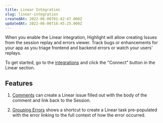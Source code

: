 ```yaml
---
title: Linear Integration
slug: linear-integration
createdAt: 2022-06-06T01:42:47.000Z
updatedAt: 2022-06-06T16:45:25.000Z
---
```


When you enable the Linear integration, Highlight will allow creating Issues from the session replay and errors viewer. Track bugs or enhancements for your app as you triage frontend and backend errors or watch your users' replays.

To get started, go to the [integrations](https://app.highlight.run/integrations) and click the "Connect" button in the Linear section.

## Features

1.  [Comments](/product-features/comments) can create a Linear issue filled out with the body of the comment and link back to the Session.

2.  [Grouping Errors](/error-monitoring/grouping-errors) shows a shortcut to create a Linear task pre-populated with the error linking to the full context of how the error occurred.
